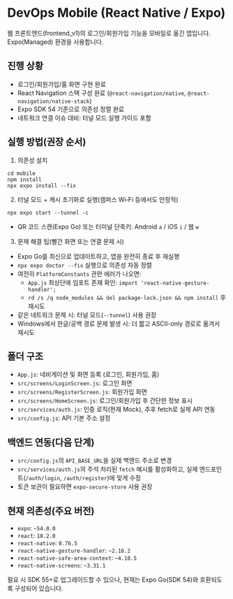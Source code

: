 # DevOps Mobile (React Native / Expo)

웹 프론트엔드(frontend_v1)의 로그인/회원가입 기능을 모바일로 옮긴 앱입니다. Expo(Managed) 환경을 사용합니다.

## 진행 상황
- 로그인/회원가입/홈 화면 구현 완료
- React Navigation 스택 구성 완료 (`@react-navigation/native`, `@react-navigation/native-stack`)
- Expo SDK 54 기준으로 의존성 정렬 완료
- 네트워크 연결 이슈 대비: 터널 모드 실행 가이드 포함

## 실행 방법(권장 순서)
1) 의존성 설치
```
cd mobile
npm install
npx expo install --fix
```

2) 터널 모드 + 캐시 초기화로 실행(캠퍼스 Wi‑Fi 등에서도 안정적)
```
npx expo start --tunnel -c
```
- QR 코드 스캔(Expo Go) 또는 터미널 단축키: Android `a` / iOS `i` / 웹 `w`

3) 문제 해결 팁(빨간 화면 또는 연결 문제 시)
- Expo Go를 최신으로 업데이트하고, 앱을 완전히 종료 후 재실행
- `npx expo doctor --fix` 실행으로 의존성 자동 정렬
- 여전히 `PlatformConstants` 관련 에러가 나오면:
  - `App.js` 최상단에 임포트 존재 확인: `import 'react-native-gesture-handler';`
  - `rd /s /q node_modules && del package-lock.json && npm install` 후 재시도
- 같은 네트워크 문제 시: 터널 모드(`--tunnel`) 사용 권장
- Windows에서 한글/공백 경로 문제 발생 시: 더 짧고 ASCII-only 경로로 옮겨서 재시도

## 폴더 구조
- `App.js`: 네비게이션 및 화면 등록 (로그인, 회원가입, 홈)
- `src/screens/LoginScreen.js`: 로그인 화면
- `src/screens/RegisterScreen.js`: 회원가입 화면
- `src/screens/HomeScreen.js`: 로그인/회원가입 후 간단한 정보 표시
- `src/services/auth.js`: 인증 로직(현재 Mock), 추후 fetch로 실제 API 연동
- `src/config.js`: API 기본 주소 설정

## 백엔드 연동(다음 단계)
- `src/config.js`의 `API_BASE_URL`을 실제 백엔드 주소로 변경
- `src/services/auth.js`의 주석 처리된 `fetch` 예시를 활성화하고, 실제 엔드포인트(`/auth/login`, `/auth/register`)에 맞게 수정
- 토큰 보관이 필요하면 `expo-secure-store` 사용 권장

## 현재 의존성(주요 버전)
- `expo`: `~54.0.0`
- `react`: `18.2.0`
- `react-native`: `0.76.5`
- `react-native-gesture-handler`: `~2.16.2`
- `react-native-safe-area-context`: `~4.10.5`
- `react-native-screens`: `~3.31.1`

필요 시 SDK 55+로 업그레이드할 수 있으나, 현재는 Expo Go(SDK 54)와 호환되도록 구성되어 있습니다.
